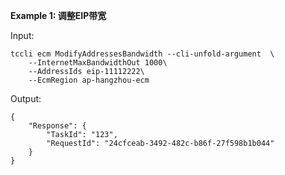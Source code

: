 **Example 1: 调整EIP带宽**



Input: 

```
tccli ecm ModifyAddressesBandwidth --cli-unfold-argument  \
    --InternetMaxBandwidthOut 1000\
    --AddressIds eip-11112222\
    --EcmRegion ap-hangzhou-ecm
```

Output: 
```
{
    "Response": {
        "TaskId": "123",
        "RequestId": "24cfceab-3492-482c-b86f-27f598b1b044"
    }
}
```

